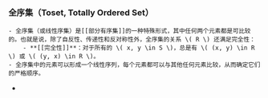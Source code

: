 ### 全序集（Toset, Totally Ordered Set）
	- 全序集（或线性序集）是[[部分有序集]]的一种特殊形式，其中任何两个元素都是可比较的。也就是说，除了自反性、传递性和反对称性外，全序集的关系 \( R \) 还满足完全性：
		- **[[完全性]]**：对于所有的 \( x, y \in S \)，总是有 \( (x, y) \in R \) 或 \( (y, x) \in R \)。
	- 全序集中的元素可以形成一个线性序列，每个元素都可以与其他任何元素比较，从而确定它们的严格顺序。
-